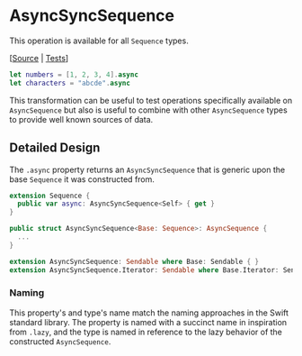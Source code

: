# AsyncSyncSequence

This operation is available for all `Sequence` types. 

[[Source](https://github.com/apple/swift-async-algorithms/blob/main/Sources/AsyncAlgorithms/AsyncSyncSequence.swift) | 
[Tests](https://github.com/apple/swift-async-algorithms/blob/main/Tests/AsyncAlgorithmsTests/TestLazy.swift)]

```swift
let numbers = [1, 2, 3, 4].async
let characters = "abcde".async
```

This transformation can be useful to test operations specifically available on `AsyncSequence` but also is useful 
to combine with other `AsyncSequence` types to provide well known sources of data. 

## Detailed Design

The `.async` property returns an `AsyncSyncSequence` that is generic upon the base `Sequence` it was constructed from.

```swift
extension Sequence {
  public var async: AsyncSyncSequence<Self> { get }
}

public struct AsyncSyncSequence<Base: Sequence>: AsyncSequence {
  ...
}

extension AsyncSyncSequence: Sendable where Base: Sendable { }
extension AsyncSyncSequence.Iterator: Sendable where Base.Iterator: Sendable { }
```

### Naming

This property's and type's name match the naming approaches in the Swift standard library. The property is named with a 
succinct name in inspiration from `.lazy`, and the type is named in reference to the lazy behavior of the constructed 
`AsyncSequence`. 
